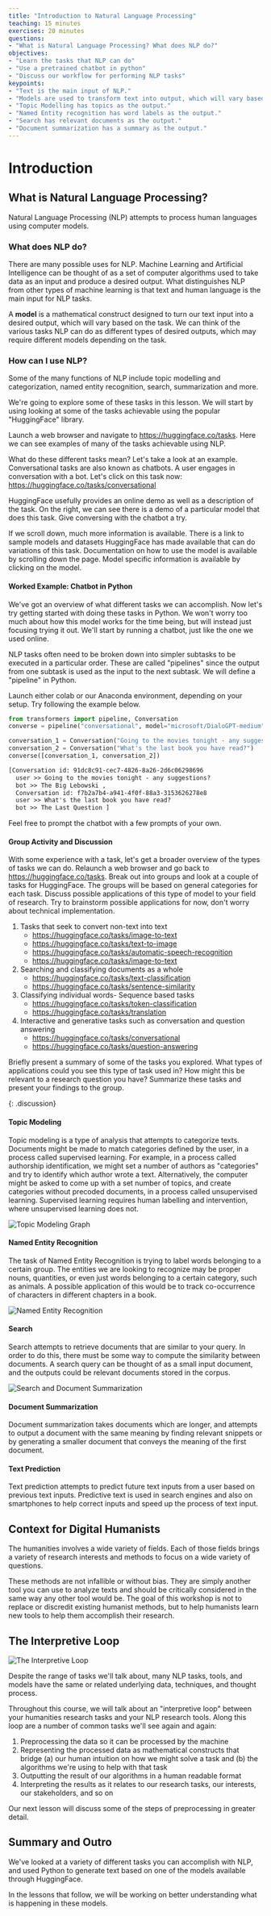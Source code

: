 ```yaml
---
title: "Introduction to Natural Language Processing"
teaching: 15 minutes
exercises: 20 minutes
questions:
- "What is Natural Language Processing? What does NLP do?"
objectives:
- "Learn the tasks that NLP can do"
- "Use a pretrained chatbot in python"
- "Discuss our workflow for performing NLP tasks"
keypoints:
- "Text is the main input of NLP."
- "Models are used to transform text into output, which will vary based on task."
- "Topic Modelling has topics as the output."
- "Named Entity recognition has word labels as the output."
- "Search has relevant documents as the output."
- "Document summarization has a summary as the output."
---
```

# Introduction

## What is Natural Language Processing?

Natural Language Processing (NLP) attempts to process human languages using computer models.

### What does NLP do?

There are many possible uses for NLP. Machine Learning and Artificial Intelligence can be thought of as a set of computer algorithms used to take data as an input and produce a desired output. What distinguishes NLP from other types of machine learning is that text and human language is the main input for NLP tasks.

A __model__ is a mathematical construct designed to turn our text input into a desired output,
which will vary based on the task. We can think of the various tasks NLP can do as different types of desired outputs, which may require different models depending on the task.

### How can I use NLP?

Some of the many functions of NLP include topic modelling and categorization, named entity recognition, search, summarization and more.

We're going to explore some of these tasks in this lesson. We will start by using looking at some of the tasks achievable using the popular "HuggingFace" library.

Launch a web browser and navigate to <https://huggingface.co/tasks>. Here we can see examples of many of the tasks achievable using NLP.

What do these different tasks mean? Let's take a look at an example. Conversational tasks are also known as chatbots. A user engages in conversation with a bot. Let's click on this task now: <https://huggingface.co/tasks/conversational>

HuggingFace usefully provides an online demo as well as a description of the task. On the right, we can see there is a demo of a particular model that does this task. Give conversing with the chatbot a try.

If we scroll down, much more information is available. There is a link to sample models and datasets HuggingFace has made available that can do variations of this task.  Documentation on how to use the model is available by scrolling down the page. Model specific information is available by clicking on the model.

#### Worked Example: Chatbot in Python

We've got an overview of what different tasks we can accomplish. Now let's try getting started with doing these tasks in Python. We won't worry too much about how this model works for the time being, but will instead just focusing trying it out. We'll start by running a chatbot, just like the one we used online.

NLP tasks often need to be broken down into simpler subtasks to be executed in a particular order. These are called "pipelines" since the output from one subtask is used as the input to the next subtask. We will define a "pipeline" in Python.

Launch either colab or our Anaconda environment, depending on your setup. Try following the example below.

```python
from transformers import pipeline, Conversation
converse = pipeline("conversational", model="microsoft/DialoGPT-medium")

conversation_1 = Conversation("Going to the movies tonight - any suggestions?")
conversation_2 = Conversation("What's the last book you have read?")
converse([conversation_1, conversation_2])
```

```txt
[Conversation id: 91dc8c91-cec7-4826-8a26-2d6c06298696
  user >> Going to the movies tonight - any suggestions?
  bot >> The Big Lebowski ,
  Conversation id: f7b2a7b4-a941-4f0f-88a3-3153626278e8
  user >> What's the last book you have read?
  bot >> The Last Question ]
```
Feel free to prompt the chatbot with a few prompts of your own.

#### Group Activity and Discussion

With some experience with a task, let's get a broader overview of the types of tasks we can do. Relaunch a web browser and go back to  <https://huggingface.co/tasks>. Break out into groups and look at a couple of tasks for HuggingFace. The groups will be based on general categories for each task. Discuss possible applications of this type of model to your field of research. Try to brainstorm possible applications for now, don't worry about technical implementation.

1. Tasks that seek to convert non-text into text
    - <https://huggingface.co/tasks/image-to-text>
    - <https://huggingface.co/tasks/text-to-image>
    - <https://huggingface.co/tasks/automatic-speech-recognition>
    - <https://huggingface.co/tasks/image-to-text>
2. Searching and classifying documents as a whole
    - <https://huggingface.co/tasks/text-classification>
    - <https://huggingface.co/tasks/sentence-similarity>
3. Classifying individual words- Sequence based tasks
    - <https://huggingface.co/tasks/token-classification>
    - <https://huggingface.co/tasks/translation>
4. Interactive and generative tasks such as conversation and question answering
    - <https://huggingface.co/tasks/conversational>
    - <https://huggingface.co/tasks/question-answering>

Briefly present a summary of some of the tasks you explored. What types of applications could you see this type of task used in? How might this be relevant to a research question you have? Summarize these tasks and present your findings to the group.

{: .discussion}

#### Topic Modeling

Topic modeling is a type of analysis that attempts to categorize texts.
Documents might be made to match categories defined by the user, in a process called supervised learning.
For example, in a process called authorship identification, we might set a number of authors as "categories" and try to identify which author wrote a text.
Alternatively, the computer might be asked to come up with a set number of topics, and create categories without precoded documents,
in a process called unsupervised learning. Supervised learning requires human labelling and intervention, where
unsupervised learning does not.

![Topic Modeling Graph](../images/01-topicmodelling.png)

#### Named Entity Recognition

The task of Named Entity Recognition is trying to label words belonging to a certain group.
The entities we are looking to recognize may be proper nouns, quantities, or even just words belonging to a certain category, such as animals.
A possible application of this would be to track co-occurrence of characters in different chapters in a book.

![Named Entity Recognition](../images/01-ner.png)

#### Search

Search attempts to retrieve documents that are similar to your query.
In order to do this, there must be some way to compute the similarity between documents.
A search query can be thought of as a small input document, and the outputs could be relevant documents stored in the corpus.

![Search and Document Summarization](../images/01-search.png)

#### Document Summarization

Document summarization takes documents which are longer, and attempts to output a document with the same meaning by finding
relevant snippets or by generating a smaller document that conveys the meaning of the first document.

#### Text Prediction

Text prediction attempts to predict future text inputs from a user based on previous text inputs. Predictive text is used in search engines and also on smartphones to help correct inputs and speed up the process of text input.

## Context for Digital Humanists

The humanities involves a wide variety of fields. Each of those fields brings a variety of research interests and methods to focus on a wide variety of questions.

These methods are not infallible or without bias. They are simply another tool you can use to analyze texts and should be critically considered in the same way any other tool would be. The goal of this workshop is not to replace or discredit existing humanist methods, but to help humanists learn new tools to help them accomplish their research.


## The Interpretive Loop

![The Interpretive Loop](../images/01-task-tool.png)

Despite the range of tasks we'll talk about, many NLP tasks, tools, and models have the same or related underlying data, techniques, and thought process.

Throughout this course, we will talk about an "interpretive loop" between your humanities research tasks and your NLP research tools. Along this loop are a number of common tasks we'll see again and again:

1. Preprocessing the data so it can be processed by the machine
2. Representing the processed data as mathematical constructs that bridge (a) our human intuition on how we might solve a task and (b) the algorithms we're using to help with that task
3. Outputting the result of our algorithms in a human readable format
4. Interpreting the results as it relates to our research tasks, our interests, our stakeholders, and so on

Our next lesson will discuss some of the steps of preprocessing in greater detail.

## Summary and Outro

We've looked at a variety of different tasks you can accomplish with NLP, and used Python to generate text based on one of the models available through HuggingFace.

In the lessons that follow, we will be working on better understanding what is happening in these models.
